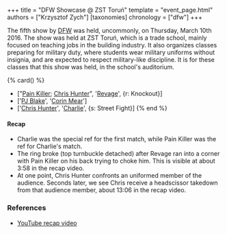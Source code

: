 +++
title = "DFW Showcase @ ZST Toruń"
template = "event_page.html"
authors = ["Krzysztof Zych"]
[taxonomies]
chronology = ["dfw"]
+++


The fifth show by [DFW](@/o/dfw.md) was held, uncommonly, on Thursday, March 10th 2016. The show was held at ZST Toruń, which is a trade school, mainly focused on teaching jobs in the building industry. It also organizes classes preparing for military duty, where students wear military uniforms without insignia, and are expected to respect military-like discipline. It is for these classes that this show was held, in the school's auditorium.

{% card() %}
- ["[Pain Killer](@/w/pain-killer.md); [Chris Hunter](@/w/chris-hunter.md)", '[Revage](@/w/rafael-kid.md)',
  {r: Knockout}]
- ['[PJ Blake](@/w/pj-blake.md)', '[Corin Mear](@/w/corin-mear.md)']
- ['[Chris Hunter](@/w/chris-hunter.md)', '[Charlie](@/w/madman-charlie.md)', {s: Street Fight}]
{% end %}

#### Recap

* Charlie was the special ref for the first match, while Pain Killer was the ref for Charlie's match.
* The ring broke (top turnbuckle detached) after Revage ran into a corner with Pain Killer on his back trying to choke him. This is visible at about 3:58 in the recap video.
* At one point, Chris Hunter confronts an uniformed member of the audience. Seconds later, we see Chris receive a headscissor takedown from that audience member, about 13:06 in the recap video.

### References

* [YouTube recap video](https://www.youtube.com/watch?v=XgwADGiH1Q8)
